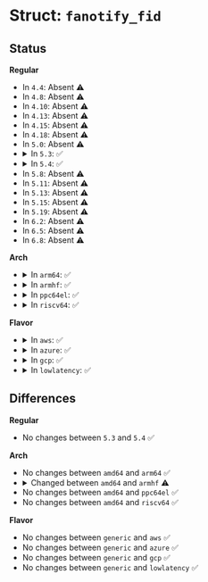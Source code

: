 # Struct: <code>fanotify_fid</code>

## Status
<b>Regular</b>
<ul>
<li>
In <code>4.4</code>: Absent ⚠️
</li>
<li>
In <code>4.8</code>: Absent ⚠️
</li>
<li>
In <code>4.10</code>: Absent ⚠️
</li>
<li>
In <code>4.13</code>: Absent ⚠️
</li>
<li>
In <code>4.15</code>: Absent ⚠️
</li>
<li>
In <code>4.18</code>: Absent ⚠️
</li>
<li>
In <code>5.0</code>: Absent ⚠️
</li>
<li>
<details>
<summary>In <code>5.3</code>: ✅</summary>

```c
struct fanotify_fid {
    __kernel_fsid_t fsid;
    unsigned char fh[16];
    unsigned char *ext_fh;
};
```
</details>
</li>
<li>
<details>
<summary>In <code>5.4</code>: ✅</summary>

```c
struct fanotify_fid {
    __kernel_fsid_t fsid;
    unsigned char fh[16];
    unsigned char *ext_fh;
};
```
</details>
</li>
<li>
In <code>5.8</code>: Absent ⚠️
</li>
<li>
In <code>5.11</code>: Absent ⚠️
</li>
<li>
In <code>5.13</code>: Absent ⚠️
</li>
<li>
In <code>5.15</code>: Absent ⚠️
</li>
<li>
In <code>5.19</code>: Absent ⚠️
</li>
<li>
In <code>6.2</code>: Absent ⚠️
</li>
<li>
In <code>6.5</code>: Absent ⚠️
</li>
<li>
In <code>6.8</code>: Absent ⚠️
</li>
</ul>
<b>Arch</b>
<ul>
<li>
<details>
<summary>In <code>arm64</code>: ✅</summary>

```c
struct fanotify_fid {
    __kernel_fsid_t fsid;
    unsigned char fh[16];
    unsigned char *ext_fh;
};
```
</details>
</li>
<li>
<details>
<summary>In <code>armhf</code>: ✅</summary>

```c
struct fanotify_fid {
    __kernel_fsid_t fsid;
    unsigned char fh[12];
    unsigned char *ext_fh;
};
```
</details>
</li>
<li>
<details>
<summary>In <code>ppc64el</code>: ✅</summary>

```c
struct fanotify_fid {
    __kernel_fsid_t fsid;
    unsigned char fh[16];
    unsigned char *ext_fh;
};
```
</details>
</li>
<li>
<details>
<summary>In <code>riscv64</code>: ✅</summary>

```c
struct fanotify_fid {
    __kernel_fsid_t fsid;
    unsigned char fh[16];
    unsigned char *ext_fh;
};
```
</details>
</li>
</ul>
<b>Flavor</b>
<ul>
<li>
<details>
<summary>In <code>aws</code>: ✅</summary>

```c
struct fanotify_fid {
    __kernel_fsid_t fsid;
    unsigned char fh[16];
    unsigned char *ext_fh;
};
```
</details>
</li>
<li>
<details>
<summary>In <code>azure</code>: ✅</summary>

```c
struct fanotify_fid {
    __kernel_fsid_t fsid;
    unsigned char fh[16];
    unsigned char *ext_fh;
};
```
</details>
</li>
<li>
<details>
<summary>In <code>gcp</code>: ✅</summary>

```c
struct fanotify_fid {
    __kernel_fsid_t fsid;
    unsigned char fh[16];
    unsigned char *ext_fh;
};
```
</details>
</li>
<li>
<details>
<summary>In <code>lowlatency</code>: ✅</summary>

```c
struct fanotify_fid {
    __kernel_fsid_t fsid;
    unsigned char fh[16];
    unsigned char *ext_fh;
};
```
</details>
</li>
</ul>

## Differences
<b>Regular</b>
<ul>
<li>
No changes between <code>5.3</code> and <code>5.4</code> ✅
</li>
</ul>
<b>Arch</b>
<ul>
<li>
No changes between <code>amd64</code> and <code>arm64</code> ✅
</li>
<li>
<details>
<summary>Changed between <code>amd64</code> and <code>armhf</code> ⚠️</summary>
<ul>
<li>
<b>Field type changed. </b>
<code>unsigned char fh[16]</code> ➡️ <code>unsigned char fh[12]</code>
</li>
</ul>
</details>
</li>
<li>
No changes between <code>amd64</code> and <code>ppc64el</code> ✅
</li>
<li>
No changes between <code>amd64</code> and <code>riscv64</code> ✅
</li>
</ul>
<b>Flavor</b>
<ul>
<li>
No changes between <code>generic</code> and <code>aws</code> ✅
</li>
<li>
No changes between <code>generic</code> and <code>azure</code> ✅
</li>
<li>
No changes between <code>generic</code> and <code>gcp</code> ✅
</li>
<li>
No changes between <code>generic</code> and <code>lowlatency</code> ✅
</li>
</ul>
